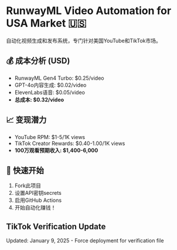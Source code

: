 # RunwayML Video Automation for USA Market 🇺🇸

自动化视频生成和发布系统，专门针对美国YouTube和TikTok市场。

## 💰 成本分析 (USD)
- RunwayML Gen4 Turbo: $0.25/video
- GPT-4o内容生成: $0.02/video  
- ElevenLabs语音: $0.05/video
- **总成本: $0.32/video**

## 📈 变现潜力
- YouTube RPM: $1-5/1K views
- TikTok Creator Rewards: $0.40-1.00/1K views
- **100万观看预期收入: $1,400-6,000**

## 🚀 快速开始
1. Fork此项目
2. 设置API密钥secrets
3. 启用GitHub Actions
4. 开始自动化赚钱！

## TikTok Verification Update
Updated: January 9, 2025 - Force deployment for verification file
